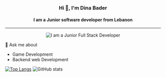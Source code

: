 <div align="center">
  <h3>Hi 👋, I'm Dina Bader </h3>
  <h4>I am a Junior software developer from Lebanon</h4>
  <hr>
  <img src="https://www.graphicpear.com/wp-content/uploads/2016/11/1-VuRMGPKL5vgl_22OhhnbiQ.gif" alt="I am a Junior Full Stack Developer">
</div>

 💬 Ask me about
 <ul>
  <li>
    Game Development 
 </li>
     <li>
 Backend web Development 
 </li>

 </ul>


[![Top Langs](https://github-readme-stats.vercel.app/api/top-langs/?username=DinaBader)](https://github.com/anuraghazra/github-readme-stats)
![GitHub stats](https://github-readme-stats.vercel.app/api?username=DinaBader&show_icons=true)
